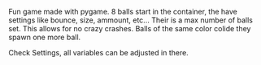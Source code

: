 Fun game made with pygame. 
8 balls start in the container, the have settings like bounce, size, ammount, etc...
Their is a max number of balls set. This allows for no crazy crashes.
Balls of the same color colide they spawn one more ball.

Check Settings, all variables can be adjusted in there.
